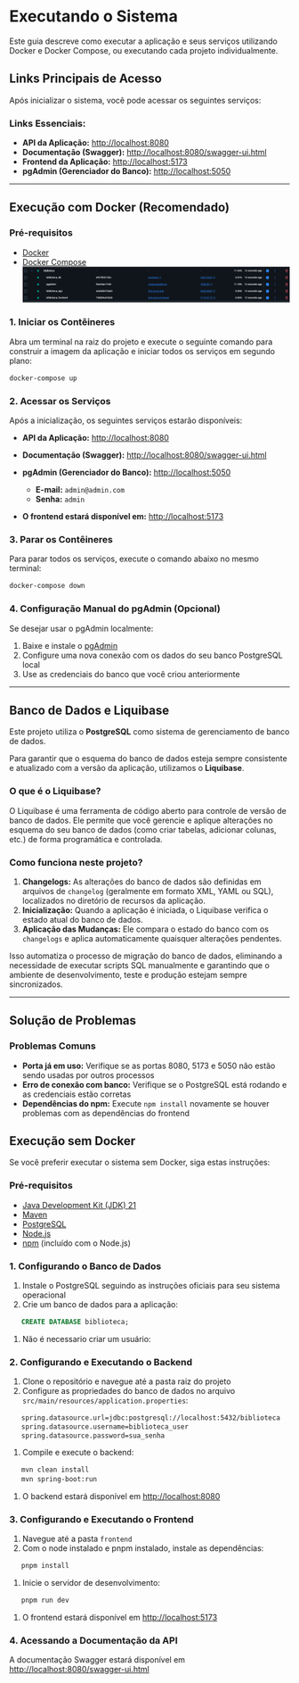 # Executando o Sistema

Este guia descreve como executar a aplicação e seus serviços utilizando Docker e Docker Compose, ou executando cada projeto individualmente.

## Links Principais de Acesso

Após inicializar o sistema, você pode acessar os seguintes serviços:

### **Links Essenciais:**
- **API da Aplicação:** [http://localhost:8080](http://localhost:8080)
- **Documentação (Swagger):** [http://localhost:8080/swagger-ui.html](http://localhost:8080/swagger-ui.html)
- **Frontend da Aplicação:** [http://localhost:5173](http://localhost:5173)
- **pgAdmin (Gerenciador do Banco):** [http://localhost:5050](http://localhost:5050)

---

## Execução com Docker (Recomendado)

### Pré-requisitos

- [Docker](https://docs.docker.com/get-docker/)
- [Docker Compose](https://docs.docker.com/compose/install/)
![img.png](img.png)
### 1. Iniciar os Contêineres

Abra um terminal na raiz do projeto e execute o seguinte comando para construir a imagem da aplicação e iniciar todos os serviços em segundo plano:
```bash
docker-compose up
```

### 2. Acessar os Serviços

Após a inicialização, os seguintes serviços estarão disponíveis:

- **API da Aplicação:** [http://localhost:8080](http://localhost:8080)
- **Documentação (Swagger):** [http://localhost:8080/swagger-ui.html](http://localhost:8080/swagger-ui.html)
- **pgAdmin (Gerenciador do Banco):** [http://localhost:5050](http://localhost:5050)
    - **E-mail:** `admin@admin.com`
    - **Senha:** `admin`
      
- **O frontend estará disponível em:** [http://localhost:5173](http://localhost:5173)

### 3. Parar os Contêineres

Para parar todos os serviços, execute o comando abaixo no mesmo terminal:

```bash
docker-compose down
```
### 4. Configuração Manual do pgAdmin (Opcional)

Se desejar usar o pgAdmin localmente:

1. Baixe e instale o [pgAdmin](https://www.pgadmin.org/download/)
2. Configure uma nova conexão com os dados do seu banco PostgreSQL local
3. Use as credenciais do banco que você criou anteriormente

---

##  Banco de Dados e Liquibase

Este projeto utiliza o **PostgreSQL** como sistema de gerenciamento de banco de dados.

Para garantir que o esquema do banco de dados esteja sempre consistente e atualizado com a versão da aplicação, utilizamos o **Liquibase**.

### O que é o Liquibase?

O Liquibase é uma ferramenta de código aberto para controle de versão de banco de dados. Ele permite que você gerencie e aplique alterações no esquema do seu banco de dados (como criar tabelas, adicionar colunas, etc.) de forma programática e controlada.

### Como funciona neste projeto?

1. **Changelogs:** As alterações do banco de dados são definidas em arquivos de `changelog` (geralmente em formato XML, YAML ou SQL), localizados no diretório de recursos da aplicação.
2. **Inicialização:** Quando a aplicação é iniciada, o Liquibase verifica o estado atual do banco de dados.
3. **Aplicação das Mudanças:** Ele compara o estado do banco com os `changelogs` e aplica automaticamente quaisquer alterações pendentes.

Isso automatiza o processo de migração do banco de dados, eliminando a necessidade de executar scripts SQL manualmente e garantindo que o ambiente de desenvolvimento, teste e produção estejam sempre sincronizados.

---

##  Solução de Problemas

### Problemas Comuns

- **Porta já em uso:** Verifique se as portas 8080, 5173 e 5050 não estão sendo usadas por outros processos
- **Erro de conexão com banco:** Verifique se o PostgreSQL está rodando e as credenciais estão corretas
- **Dependências do npm:** Execute `npm install` novamente se houver problemas com as dependências do frontend

## Execução sem Docker
Se você preferir executar o sistema sem Docker, siga estas instruções:
### Pré-requisitos
- [Java Development Kit (JDK) 21](https://www.oracle.com/java/technologies/downloads/)
- [Maven](https://maven.apache.org/download.cgi)
- [PostgreSQL](https://www.postgresql.org/download/)
- [Node.js](https://nodejs.org/en/download/)
- [npm](https://www.npmjs.com/get-npm) (incluído com o Node.js)

### 1. Configurando o Banco de Dados
1. Instale o PostgreSQL seguindo as instruções oficiais para seu sistema operacional
2. Crie um banco de dados para a aplicação:
``` sql
   CREATE DATABASE biblioteca;
```
1. Não é necessario criar um usuário:
### 2. Configurando e Executando o Backend
1. Clone o repositório e navegue até a pasta raiz do projeto
2. Configure as propriedades do banco de dados no arquivo `src/main/resources/application.properties`:
``` properties
   spring.datasource.url=jdbc:postgresql://localhost:5432/biblioteca
   spring.datasource.username=biblioteca_user
   spring.datasource.password=sua_senha
```
1. Compile e execute o backend:
``` bash
   mvn clean install
   mvn spring-boot:run
```
1. O backend estará disponível em [http://localhost:8080](http://localhost:8080)

### 3. Configurando e Executando o Frontend
1. Navegue até a pasta `frontend`
2. Com o node instalado e pnpm instalado, instale as dependências:
``` bash
   pnpm install
```
1. Inicie o servidor de desenvolvimento:
``` bash
   pnpm run dev
```
1. O frontend estará disponível em [http://localhost:5173](http://localhost:5173)

### 4. Acessando a Documentação da API
A documentação Swagger estará disponível em [http://localhost:8080/swagger-ui.html](http://localhost:8080/swagger-ui.html)
